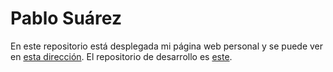 # Pablo Suárez
En este repositorio está desplegada mi página web personal y se puede ver en <a href="https://pa-suarezm.github.io">esta dirección</a>. El repositorio de desarrollo es <a href="https://github.com/pa-suarezm/Personal-Website-in-React">este</a>.
